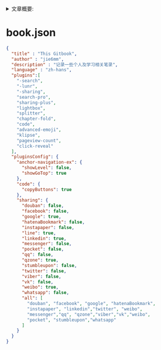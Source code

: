 <details>
<summary>文章概要:</summary>
<pre hidden>
information:
    author: jie6mm
    title: book.json
    desc:
    type: gitbook
    tags:
        - gitbook
    series: gitbook
    date: 2021-06-09 10:15:00
</pre>
</details>

# book.json

```json
{
  "title" : "This Gitbook",
  "author" : "jie6mm",
  "description" : "记录一些个人及学习相关笔录",
  "language" : "zh-hans",
  "plugins":[
    "-search",
    "-lunr",
    "-sharing",
    "search-pro",
    "sharing-plus",
    "lightbox",
    "splitter",
    "chapter-fold",
    "code",
    "advanced-emoji",
    "klipse",
    "pageview-count",
    "click-reveal"
  ],
  "pluginsConfig": {
    "anchor-navigation-ex": {
      "showLevel": false,
      "showGoTop": true
    },
    "code": {
      "copyButtons": true
    },
    "sharing": {
      "douban": false,
      "facebook": false,
      "google": true,
      "hatenaBookmark": false,
      "instapaper": false,
      "line": true,
      "linkedin": true,
      "messenger": false,
      "pocket": false,
      "qq": false,
      "qzone": true,
      "stumbleupon": false,
      "twitter": false,
      "viber": false,
      "vk": false,
      "weibo": true,
      "whatsapp": false,
      "all": [
        "douban", "facebook", "google", "hatenaBookmark",
        "instapaper", "linkedin","twitter", "weibo",
        "messenger","qq", "qzone","viber","vk","weibo",
        "pocket", "stumbleupon","whatsapp"
      ]
    }
  }
}
```